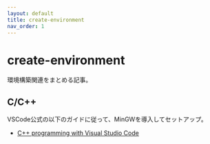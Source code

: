```yaml
---
layout: default
title: create-environment
nav_order: 1
---
```


# create-environment

環境構築関連をまとめる記事。

## C/C++

VSCode公式の以下のガイドに従って、MinGWを導入してセットアップ。

- [C++ programming with Visual Studio Code](https://code.visualstudio.com/docs/languages/cpp)
